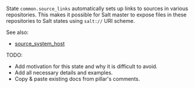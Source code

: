 
State `common.source_links` automatically sets up links to sources in various
repositories. This makes it possible for Salt master to expose files in these
repositories to Salt states using `salt://` URI scheme.

See also:
* [source_system_host][1]

TODO:
* Add motivation for this state and why it is difficult to avoid.
* Add all necessary details and examples.
* Copy & paste existing docs from pillar's comments.

[1]: docs/pillars/common/system_features/deploy_environment_sources/source_repositories/_id/git/source_system_host/readme.md

